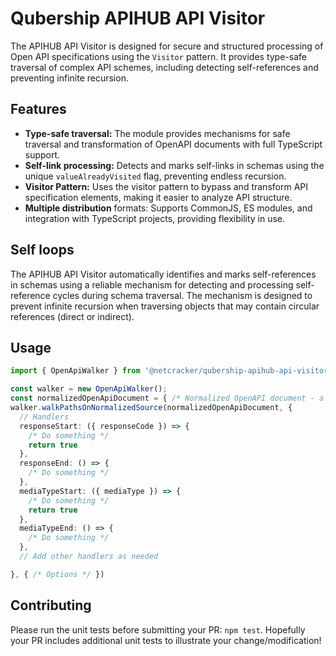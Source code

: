 # Qubership APIHUB API Visitor

The APIHUB API Visitor is designed for secure and structured processing of Open API specifications using the `Visitor` pattern. It provides type-safe traversal of complex API schemes, including detecting self-references and preventing infinite recursion.

## Features
- **Type-safe traversal:** The module provides mechanisms for safe traversal and transformation of OpenAPI documents with full TypeScript support.
- **Self-link processing:** Detects and marks self-links in schemas using the unique `valueAlreadyVisited` flag, preventing endless recursion.
- **Visitor Pattern:** Uses the visitor pattern to bypass and transform API specification elements, making it easier to analyze API structure.
- **Multiple distribution** formats: Supports CommonJS, ES modules, and integration with TypeScript projects, providing flexibility in use.

## Self loops
The APIHUB API Visitor automatically identifies and marks self-references in schemas using a reliable mechanism for detecting and processing self-reference cycles during schema traversal. The mechanism is designed to prevent infinite recursion when traversing objects that may contain circular references (direct or indirect).

## Usage
```ts
import { OpenApiWalker } from '@netcracker/qubership-apihub-api-visitor'

const walker = new OpenApiWalker();
const normalizedOpenApiDocument = { /* Normalized OpenAPI document - a Dereferenced and Bundled version of OpenAPI spec, where all $ref references are resolved. */ };
walker.walkPathsOnNormalizedSource(normalizedOpenApiDocument, {
  // Handlers
  responseStart: ({ responseCode }) => {
    /* Do something */
    return true
  },
  responseEnd: () => {
    /* Do something */
  },
  mediaTypeStart: ({ mediaType }) => {
    /* Do something */
    return true
  },
  mediaTypeEnd: () => {
    /* Do something */
  },
  // Add other handlers as needed

}, { /* Options */ })
```


## Contributing
Please run the unit tests before submitting your PR: `npm test`. Hopefully your PR includes additional unit tests to illustrate your change/modification!